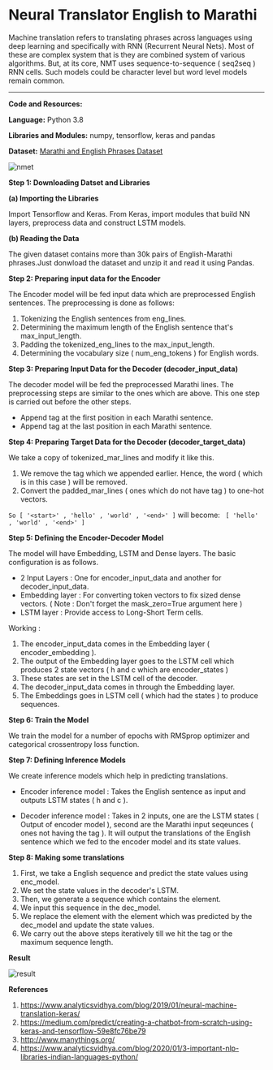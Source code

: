 # Neural Translator English to Marathi

Machine translation refers to translating phrases across languages using deep learning and specifically with RNN (Recurrent Neural Nets). Most of these are complex system that is they are combined system of various algorithms. But, at its core, NMT uses sequence-to-sequence ( seq2seq ) RNN cells. Such models could be character level but word level models remain common. 

-----

**Code and Resources:** 

**Language:** Python 3.8

**Libraries and Modules:** numpy, tensorflow, keras and pandas

**Dataset:** [Marathi and English Phrases Dataset](http://www.manythings.org/) 

![nmet](https://github.com/ShrishtiHore/Neural-Translator-English-to-Marathi/blob/main/nmt-model-fast.gif)

**Step 1: Downloading Datset and Libraries**

**(a) Importing the Libraries**

Import Tensorflow and Keras. From Keras, import modules that build NN layers, preprocess data and construct LSTM models.

**(b) Reading the Data**

The given dataset contains more than 30k pairs of English-Marathi phrases.Just donwload the dataset and unzip it and read it using Pandas.

**Step 2: Preparing input data for the Encoder**

The Encoder model will be fed input data which are preprocessed English sentences. The preprocessing is done as follows:

1.   Tokenizing the English sentences from eng_lines.
2.   Determining the maximum length of the English sentence that's max_input_length.
3.   Padding the tokenized_eng_lines to the max_input_length.
4.   Determining the vocabulary size ( num_eng_tokens ) for English words.

**Step 3: Preparing Input Data for the Decoder (decoder_input_data)**

The decoder model will be fed the preprocessed Marathi lines. The preprocessing steps are similar to the ones which are above. This one step is carried out before the other steps.

*  Append <START> tag at the first position in each Marathi sentence.
*  Append <END> tag at the last position in each Marathi sentence.

**Step 4: Preparing Target Data for the Decoder (decoder_target_data)**

We take a copy of tokenized_mar_lines and modify it like this.

1. We remove the <start> tag which we appended earlier. Hence, the word ( which is <start> in this case ) will be removed.
2. Convert the padded_mar_lines ( ones which do not have <start> tag ) to one-hot vectors.

`So [ '<start>' , 'hello' , 'world' , '<end>' ]`
will become:
` [ 'hello' , 'world' , '<end>' ]`

**Step 5: Defining the Encoder-Decoder Model**

The model will have Embedding, LSTM and Dense layers. The basic configuration is as follows.
*   2 Input Layers : One for encoder_input_data and another for decoder_input_data.
*   Embedding layer : For converting token vectors to fix sized dense vectors. ( Note :  Don't forget the mask_zero=True argument here )
*   LSTM layer : Provide access to Long-Short Term cells.

Working : 

1.   The encoder_input_data comes in the Embedding layer (  encoder_embedding ). 
2.   The output of the Embedding layer goes to the LSTM cell which produces 2 state vectors ( h and c which are encoder_states )
3.   These states are set in the LSTM cell of the decoder.
4.   The decoder_input_data comes in through the Embedding layer.
5.   The Embeddings goes in LSTM cell ( which had the states ) to produce sequences.

**Step 6: Train the Model**

We train the model for a number of epochs with RMSprop optimizer and categorical crossentropy loss function.

**Step 7: Defining Inference Models**

We create inference models which help in predicting translations.

* Encoder inference model : Takes the English sentence as input and outputs LSTM states ( h and c ).

* Decoder inference model : Takes in 2 inputs, one are the LSTM states ( Output of encoder model ), second are the Marathi input seqeunces ( ones not having the <start> tag ). It will output the translations of the English sentence which we fed to the encoder model and its state values.

**Step 8: Making some translations**

1.   First, we take a English sequence and predict the state values using enc_model.
2.   We set the state values in the decoder's LSTM.
3.   Then, we generate a sequence which contains the <start> element.
4.   We input this sequence in the dec_model.
5.   We replace the <start> element with the element which was predicted by the dec_model and update the state values.
6.   We carry out the above steps iteratively till we hit the <end> tag or the maximum sequence length.
  
**Result**

![result](https://github.com/ShrishtiHore/Neural-Translator-English-to-Marathi/blob/main/res.PNG)

**References**

1. https://www.analyticsvidhya.com/blog/2019/01/neural-machine-translation-keras/
2. https://medium.com/predict/creating-a-chatbot-from-scratch-using-keras-and-tensorflow-59e8fc76be79
3. http://www.manythings.org/
4. https://www.analyticsvidhya.com/blog/2020/01/3-important-nlp-libraries-indian-languages-python/
